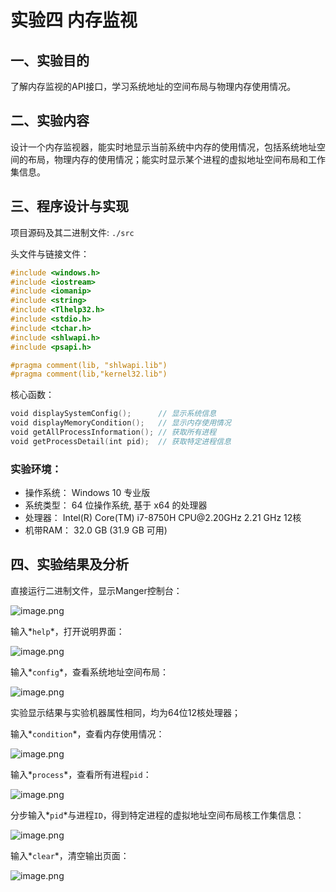 # 实验四 内存监视



## 一、实验目的

了解内存监视的API接口，学习系统地址的空间布局与物理内存使用情况。



## 二、实验内容

设计一个内存监视器，能实时地显示当前系统中内存的使用情况，包括系统地址空间的布局，物理内存的使用情况；能实时显示某个进程的虚拟地址空间布局和工作集信息。



## 三、程序设计与实现

项目源码及其二进制文件: `./src`

头文件与链接文件：

```c++
#include <windows.h>
#include <iostream>
#include <iomanip>
#include <string>
#include <Tlhelp32.h>
#include <stdio.h>
#include <tchar.h>
#include <shlwapi.h>
#include <psapi.h>

#pragma comment(lib, "shlwapi.lib")
#pragma comment(lib,"kernel32.lib")
```



核心函数：

```c++
void displaySystemConfig();      // 显示系统信息  
void displayMemoryCondition();   // 显示内存使用情况  
void getAllProcessInformation(); // 获取所有进程  
void getProcessDetail(int pid);  // 获取特定进程信息  
```



### 实验环境：

* 操作系统： Windows 10 专业版
* 系统类型： 64 位操作系统, 基于 x64 的处理器
* 处理器： Intel(R) Core(TM) i7-8750H CPU\@2.20GHz 2.21 GHz 12核
* 机带RAM： 32.0 GB (31.9 GB 可用)



## 四、实验结果及分析

直接运行二进制文件，显示Manger控制台：

![image.png](https://tva1.sinaimg.cn/large/0084b03xly1gwskyx3sfxj30r608p0ui.jpg)





输入*`help`*，打开说明界面：

![image.png](https://tva1.sinaimg.cn/large/0084b03xly1gwskzk9q5yj30rr0c4grv.jpg)



输入*`config`*，查看系统地址空间布局：

![image.png](https://tva1.sinaimg.cn/large/0084b03xly1gwskzxor4qj30mf0dfdm3.jpg)

实验显示结果与实验机器属性相同，均为64位12核处理器；



输入*`condition`*，查看内存使用情况：

![image.png](https://tva1.sinaimg.cn/large/0084b03xly1gwsl0omo73j30ny0gjqa2.jpg)



输入*`process`*，查看所有进程`pid`：

![image.png](https://tva1.sinaimg.cn/large/0084b03xly1gwsl1ahs8sj30iy0hq7av.jpg)



分步输入*`pid`*与进程`ID`，得到特定进程的虚拟地址空间布局核工作集信息：

![image.png](https://tva1.sinaimg.cn/large/0084b03xgy1gww69e25i7j30m80dhala.jpg)




输入*`clear`*，清空输出页面：

![image.png](https://tva1.sinaimg.cn/large/0084b03xly1gwsl29e33lj30o209gaf8.jpg)
